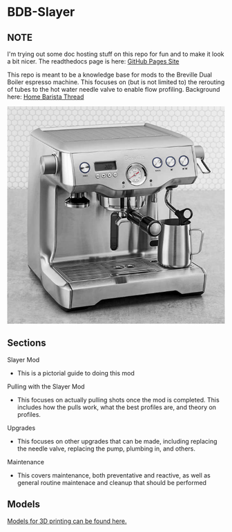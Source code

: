 # BDB-Slayer

## NOTE

I'm trying out some doc hosting stuff on this repo for fun and to make it look a bit nicer. The readthedocs page is here: [GitHub Pages Site](https://qporzk.github.io/BDB-Slayer/)

This repo is meant to be a knowledge base for mods to the Breville Dual Boiler espresso machine. This focuses on (but is not limited to) the rerouting of tubes to the hot water needle valve to enable flow profiling. Background here: [Home Barista Thread](https://www.home-barista.com/espresso-machines/breville-dual-boiler-slayer-shots-t54849.html)

![Sample Image](https://raw.githubusercontent.com/qporzk/BDB-Slayer/master/docs/Pictures/BDB.jpg)

## Sections

Slayer Mod
  - This is a pictorial guide to doing this mod
  
Pulling with the Slayer Mod
  - This focuses on actually pulling shots once the mod is completed. This includes how the pulls work, what the best profiles are, and theory on profiles.
  
Upgrades
  - This focuses on other upgrades that can be made, including replacing the needle valve, replacing the pump, plumbing in, and others.
  
Maintenance
  - This covers maintenance, both preventative and reactive, as well as general routine maintenace and cleanup that should be performed

## Models

[Models for 3D printing can be found here.](https://github.com/qporzk/BDB-Slayer/tree/master/docs/Models)
